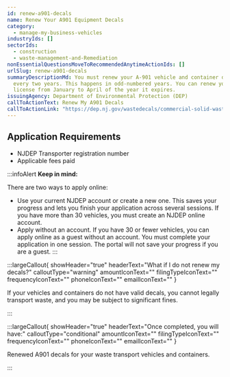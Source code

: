 ```yaml
---
id: renew-a901-decals
name: Renew Your A901 Equipment Decals
category:
  - manage-my-business-vehicles
industryIds: []
sectorIds:
  - construction
  - waste-management-and-Remediation
nonEssentialQuestionsMoveToRecommendedAnytimeActionIds: []
urlSlug: renew-a901-decals
summaryDescriptionMd: You must renew your A-901 vehicle and container decals
  every two years. This happens in odd-numbered years. You can renew your A-901
  license from January to April of the year it expires.
issuingAgency: Department of Environmental Protection (DEP)
callToActionText: Renew My A901 Decals
callToActionLink: "https://dep.nj.gov/wastedecals/commercial-solid-waste-transporters/ "
---
```

## Application Requirements

* NJDEP Transporter registration number
* Applicable fees paid

:::infoAlert 
 **Keep in mind:**

There are two ways to apply online:

* Use your current NJDEP account or create a new one. This saves your progress and lets you finish your application across several sessions. If you have more than 30 vehicles, you must create an NJDEP online account.
* Apply without an account. If you have 30 or fewer vehicles, you can apply online as a guest without an account. You must complete your application in one session. The portal will not save your progress if you are a guest.
  :::

:::largeCallout{ showHeader="true" headerText="What if I do not renew my decals?" calloutType="warning" amountIconText="" filingTypeIconText="" frequencyIconText="" phoneIconText="" emailIconText="" }

If your vehicles and containers do not have valid decals, you cannot legally transport waste, and you may be subject to significant fines.

:::

:::largeCallout{ showHeader="true" headerText="Once completed, you will have:" calloutType="conditional" amountIconText="" filingTypeIconText="" frequencyIconText="" phoneIconText="" emailIconText="" }

Renewed A901 decals for your waste transport vehicles and containers.

:::